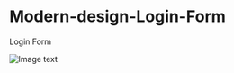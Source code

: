 # Modern-design-Login-Form
Login Form

![Image text](https://github.com/zibelaninc/Modern-design-Login-Form/blob/master/CppLearning/raw/master/Itachi.jpg)
